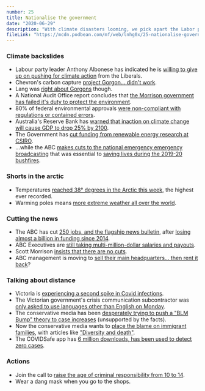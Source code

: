 ```yaml
---
number: 25
title: Nationalise the government
date: "2020-06-29"
description: "With climate disasters looming, we pick apart the Labor party's anaemic response. Then we chat about ideological cuts to the ABC and the right-wing media's take on Victorian Covid spikes."
fileLink: "https://mcdn.podbean.com/mf/web/lnhg0x/25-nationalise-government.mp3"
---
```


### Climate backslides

- Labour party leader Anthony Albonese has indicated he is [willing to give up on pushing for climate action](https://www.smh.com.au/politics/federal/labor-moves-to-end-energy-wars-with-bipartisan-national-framework-20200623-p555g1.html) from the Liberals.
- Chevron's carbon capture [project Gorgon... didn't work](https://www.theguardian.com/australia-news/2020/jun/04/chevron-could-be-forced-to-pay-100m-for-failure-to-capture-carbon-emissions).
- Lang was [right about Gorgons](https://en.wikipedia.org/wiki/Gorgon) though.
- A National Audit Office report concludes that [the Morrison government has failed it's duty to protect the environment](https://www.theguardian.com/environment/2020/jun/25/morrison-government-has-failed-in-its-duty-to-protect-environment-auditor-general-finds). 
- 80% of federal environmental approvals [were non-compliant with regulations or contained errors](https://www.abc.net.au/news/2020-06-25/auditor-general-severe-deficiencies-environmental-protection/12393780?section=politics).
- Australia's Reserve Bank has [warned that inaction on climate change will cause GDP to drop 25% by 2100](https://www.smh.com.au/politics/federal/global-gdp-to-fall-25-per-cent-without-more-climate-action-banks-warn-20200625-p5563t.html).
- The Government has [cut funding from renewable energy research at CSIRO](https://twitter.com/CPSUnion/status/1275617458875842560).
- ...while the ABC [makes cuts to the national emergency emergency broadcasting](https://www.theguardian.com/media/2020/jun/25/abc-to-cut-national-head-of-emergency-broadcasting-position-despite-bushfires-success) that was essential to [saving lives during the 2019-20 bushfires](https://www.theguardian.com/media/2020/jun/02/australians-say-abc-saved-lives-during-summer-bushfires-royal-commission-told). 

### Shorts in the arctic

- Temperatures [reached 38° degrees in the Arctic this week](https://www.bbc.com/news/science-environment-53140069), the highest ever recorded. 
- Warming poles means [more extreme weather all over the world](https://insideclimatenews.org/news/31102018/jet-stream-climate-change-study-extreme-weather-arctic-amplification-temperature).

### Cutting the news

- The ABC has cut [250 jobs, and the flagship news bulletin](https://www.abc.net.au/news/2020-06-24/abc-announces-cuts-to-programming-and-jobs-funding/12384972), after [losing almost a billion in funding since 2014](https://www.theguardian.com/media/2020/may/04/abc-loses-793m-funding-since-2014-when-coalition-made-its-first-cuts-report).
- ABC Executives are [still taking multi-million-dollar salaries and payouts](https://www.theguardian.com/media/2019/oct/17/abc-senior-executive-bill-almost-doubles-in-a-year-due-to-termination-payments).
- Scott Morrison [insists that there are no cuts](https://www.smh.com.au/politics/federal/there-are-no-cuts-scott-morrison-rejects-criticism-of-abc-funding-levels-20200625-p5561r.html).
- ABC management is moving to [sell their main headquarters... then rent it back](https://www.smh.com.au/politics/federal/abc-to-axe-content-and-shift-staff-from-sydney-in-bid-to-save-40m-20200624-p555mb.html)?

### Talking about distance

- Victoria is [experiencing a second spike in Covid infections](https://www.theguardian.com/australia-news/audio/2020/jun/25/what-caused-victorias-covid-19-spike-and-can-it-be-contained).
- The Victorian government's crisis communication subcontractor was [only asked to use languages other than English on Monday](https://www.afr.com/politics/federal/victoria-s-failed-english-test-behind-spike-20200623-p5558g). 
- The conservative media has been [desperately trying to push a "BLM Bump" theory to case increases](https://ketanjoshi.co/2020/06/20/the-racist-response-to-anti-racist-protests-in-australia/) (unsupported by the facts).
- Now the conservative media wants to [place the blame on immigrant families](https://twitter.com/BenjaminMillar/status/1276644240030756864/photo/2), with articles like ["Diversity and death"](https://twitter.com/timsout/status/1276117127548645376).
- The COVIDSafe app has [6 million downloads, has been used to detect zero cases](https://www.smh.com.au/politics/federal/dishonest-covidsafe-app-has-not-detected-a-case-despite-6-million-downloads-20200627-p556s7.html).

### Actions

- Join the call to [raise the age of criminal responsibility from 10 to 14](https://www.raisetheage.org.au/changetherecord).
- Wear a dang mask when you go to the shops.